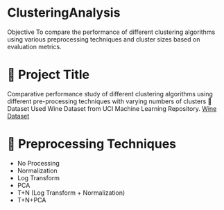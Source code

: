 # ClusteringAnalysis
Objective To compare the performance of different clustering algorithms using various preprocessing techniques and cluster sizes based on evaluation metrics.
# 🧪 Project Title
Comparative performance study of different clustering algorithms using different pre-processing techniques with varying numbers of clusters
📁 Dataset Used
Wine Dataset from UCI Machine Learning Repository.
[Wine Dataset](https://scikit-learn.org/stable/modules/generated/sklearn.datasets.load_wine.html)
# 🔄 Preprocessing Techniques
* No Processing
* Normalization
* Log Transform
* PCA
* T+N (Log Transform + Normalization)
* T+N+PCA
